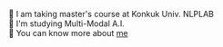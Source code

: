 🌱 I am taking master's course at Konkuk Univ. NLPLAB     
🌟 I'm studying Multi-Modal A.I.   
📃 You can know more about [me](https://10kH.github.io)     
